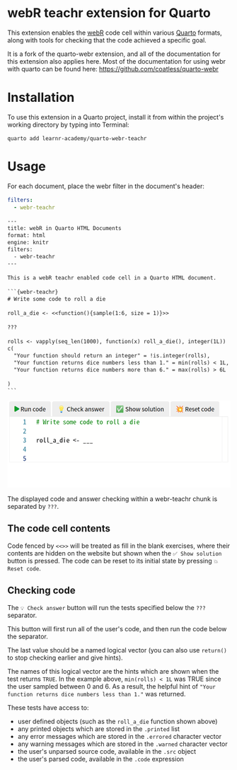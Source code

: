 # webR teachr extension for Quarto

This extension enables the [webR](https://docs.r-wasm.org/webr/latest/) code cell within various [Quarto](https://quarto.org/) formats, along with tools for checking that the code achieved a specific goal.

It is a fork of the quarto-webr extension, and all of the documentation for this extension also applies here. Most of the documentation for using webr with quarto can be found here: https://github.com/coatless/quarto-webr

# Installation

To use this extension in a Quarto project, install it from within the project's working directory by typing into Terminal:

```
quarto add learnr-academy/quarto-webr-teachr
```

# Usage

For each document, place the webr filter in the document's header:

```yaml
filters:
  - webr-teachr
```



````
---
title: webR in Quarto HTML Documents
format: html
engine: knitr
filters:
  - webr-teachr
---

This is a webR teachr enabled code cell in a Quarto HTML document.

```{webr-teachr}
# Write some code to roll a die

roll_a_die <- <<function(){sample(1:6, size = 1)}>>

???

rolls <- vapply(seq_len(1000), function(x) roll_a_die(), integer(1L))
c(
  "Your function should return an integer" = !is.integer(rolls),
  "Your function returns dice numbers less than 1." = min(rolls) < 1L,
  "Your function returns dice numbers more than 6." = max(rolls) > 6L
  
)
```
````

![Video of the above teachr code cell being used](teachr-demo.gif)

The displayed code and answer checking within a webr-teachr chunk is separated by `???`.

## The code cell contents

Code fenced by `<<>>` will be treated as fill in the blank exercises, where their contents are hidden on the website but shown when the `✅ Show solution` button is pressed. The code can be reset to its initial state by pressing `💥 Reset code`.

## Checking code

The `💡 Check answer` button will run the tests specified below the `???` separator.

This button will first run all of the user's code, and then run the code below the separator.

The last value should be a named logical vector (you can also use `return()` to stop checking earlier and give hints).

The names of this logical vector are the hints which are shown when the test returns `TRUE`. In the example above, `min(rolls) < 1L` was TRUE since the user sampled between 0 and 6. As a result, the helpful hint of `"Your function returns dice numbers less than 1."` was returned.

These tests have access to:

* user defined objects (such as the `roll_a_die` function shown above)
* any printed objects which are stored in the `.printed` list
* any error messages which are stored in the `.errored` character vector
* any warning messages which are stored in the `.warned` character vector
* the user's unparsed source code, available in the `.src` object
* the user's parsed code, available in the `.code` expression
